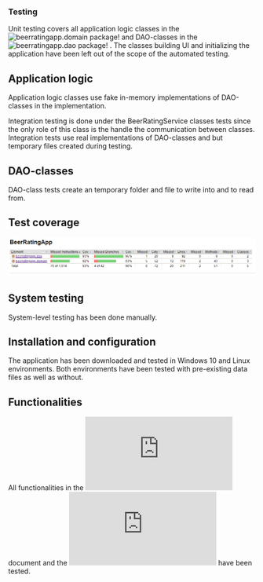 ### Testing

Unit testing covers all application logic classes in the ![beerratingapp.domain package!](https://github.com/JuusoVe/ot-harjoitustyo/tree/master/src/main/java/beerratingapp/domain) and DAO-classes in the ![beerratingapp.dao package!](https://github.com/JuusoVe/ot-harjoitustyo/tree/master/src/main/java/beerratingapp/domain) . The classes building UI and initializing the application have been left out of the scope of the automated testing.

## Application logic

Application logic classes use fake in-memory implementations of DAO-classes in the implementation.

Integration testing is done  under the BeerRatingService classes tests since the only role of this class is the handle the communication between classes. Integration tests use real implementations of DAO-classes and but temporary files created during testing.

## DAO-classes

DAO-class tests create an temporary folder and file to write into and to read from.

## Test coverage

![test coverage](https://github.com/JuusoVe/ot-harjoitustyo/blob/master/documentation/tests.png)

## System testing

System-level testing has been done manually.

## Installation and configuration

The application has been downloaded and tested in Windows 10 and Linux environments. Both environments have been tested with pre-existing data files as well as without.

## Functionalities

All functionalities in the ![specifications!](https://github.com/JuusoVe/ot-harjoitustyo/blob/master/documentation/specifications.md) document and the ![user instructions!](https://github.com/JuusoVe/ot-harjoitustyo/blob/master/documentation/user_instructions.md) have been tested.









